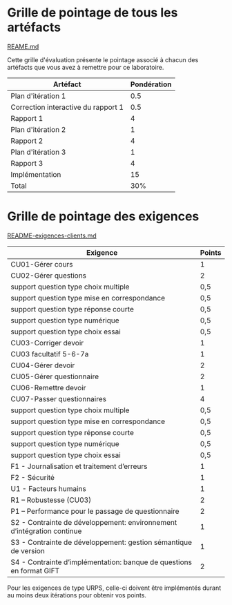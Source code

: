 # Grille de pointage de tous les artéfacts
[REAME.md](./README.md)

Cette grille d'évaluation présente le pointage associé à chacun des artéfacts que vous avez à remettre pour ce laboratoire.

|Artéfact|Pondération|
|--------|-----------|
|Plan d'itération 1| 0.5|
|Correction interactive du rapport 1|0.5|
|Rapport 1|4|
|Plan d'itération 2|1|
|Rapport 2|4|
|Plan d'itération 3|1|
|Rapport 3|	4|
|Implémentation|15|
| Total | 30%|

# Grille de pointage des exigences
[README-exigences-clients.md](./README-exigences-client.md)

|Exigence |Points|
|--------|-------|
|CU01-Gérer cours	|1|
|CU02-Gérer questions	|2|
|support question type choix multiple	|0,5|
|support question type mise en correspondance	|0,5|
|support question type réponse courte	|0,5|
|support question type numérique|	0,5|
|support question type choix essai	|0,5|
|CU03-Corriger devoir	|1|
|CU03 facultatif 5-6-7a	|1|
|CU04-Gérer devoir	|2|
|CU05-Gérer questionnaire	|2|
|CU06-Remettre devoir	|1|
|CU07-Passer questionnaires	|4|
|support question type choix multiple	|0,5|
|support question type mise en correspondance	|0,5|
|support question type réponse courte	|0,5|
|support question type numérique	|0,5|
|support question type choix essai	|0,5|
|F1 - Journalisation et traitement d’erreurs	|1|
|F2 - Sécurité	|1|
|U1 - Facteurs humains	|1|
|R1 – Robustesse (CU03)	|2|
|P1 – Performance pour le passage de questionnaire	|2|
|S2 - Contrainte de développement: environnement d’intégration continue	|1|
|S3 - Contrainte de développement: gestion sémantique de version|	1|
|S4 - Contrainte d’implémentation: banque de questions en format GIFT	|2|

Pour les exigences de type URPS, celle-ci doivent être implémentés durant au moins deux itérations pour obtenir vos points.